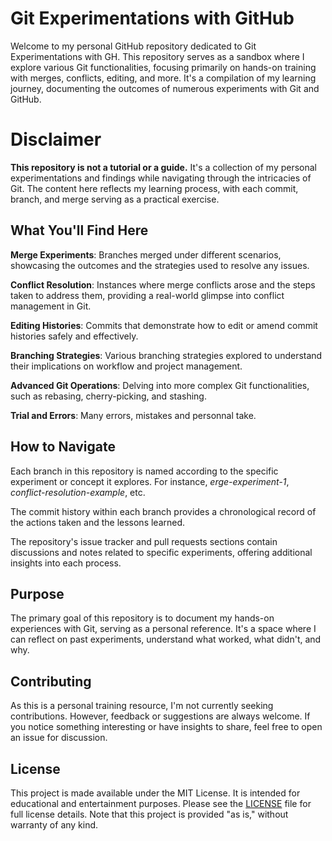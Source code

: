 # Git Experimentations with GitHub

Welcome to my personal GitHub repository dedicated to Git Experimentations with GH. This repository serves as a sandbox where I explore various Git functionalities, focusing primarily on hands-on training with merges, conflicts, editing, and more. It's a compilation of my learning journey, documenting the outcomes of numerous experiments with Git and GitHub.

# Disclaimer

**This repository is not a tutorial or a guide.** It's a collection of my personal experimentations and findings while navigating through the intricacies of Git. The content here reflects my learning process, with each commit, branch, and merge serving as a practical exercise.

## What You'll Find Here

**Merge Experiments**: Branches merged under different scenarios, showcasing the outcomes and the strategies used to resolve any issues.

**Conflict Resolution**: Instances where merge conflicts arose and the steps taken to address them, providing a real-world glimpse into conflict management in Git.

**Editing Histories**: Commits that demonstrate how to edit or amend commit histories safely and effectively.

**Branching Strategies**: Various branching strategies explored to understand their implications on workflow and project management.

**Advanced Git Operations**: Delving into more complex Git functionalities, such as rebasing, cherry-picking, and stashing.

**Trial and Errors**: Many errors, mistakes and personnal take.

## How to Navigate

Each branch in this repository is named according to the specific experiment or concept it explores. For instance, *erge-experiment-1*, *conflict-resolution-example*, etc.

The commit history within each branch provides a chronological record of the actions taken and the lessons learned.

The repository's issue tracker and pull requests sections contain discussions and notes related to specific experiments, offering additional insights into each process.

## Purpose

The primary goal of this repository is to document my hands-on experiences with Git, serving as a personal reference. It's a space where I can reflect on past experiments, understand what worked, what didn't, and why.

## Contributing

As this is a personal training resource, I'm not currently seeking contributions. However, feedback or suggestions are always welcome. If you notice something interesting or have insights to share, feel free to open an issue for discussion.

## License

This project is made available under the MIT License. It is intended for educational and entertainment purposes. Please see the [LICENSE](LICENSE) file for full license details. Note that this project is provided "as is," without warranty of any kind.
